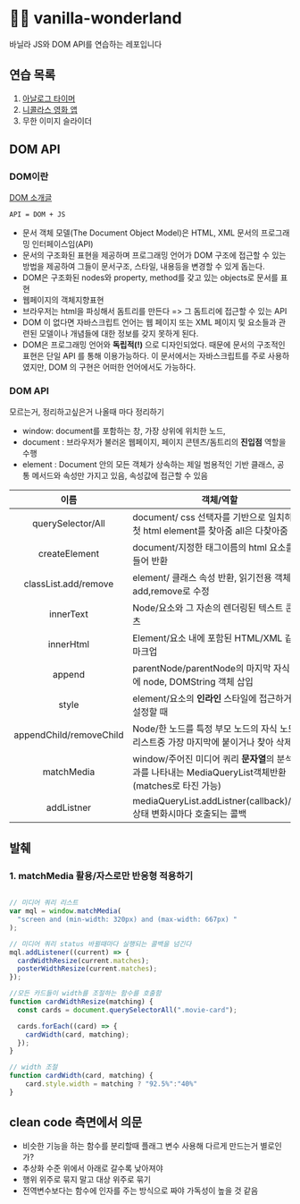 # 👩‍🎤 vanilla-wonderland

바닐라 JS와 DOM API를 연습하는 레포입니다

## 연습 목록

1. [아날로그 타이머](https://github.com/max-kim-tutorial/vanilla-wonderland/tree/master/001_timer) 
2. [니콜라스 영화 앱](https://github.com/max-kim-tutorial/vanilla-wonderland/tree/master/002_movieApp) 
3. 무한 이미지 슬라이더

## DOM API

### DOM이란
[DOM 소개글](https://developer.mozilla.org/ko/docs/Web/API/Document_Object_Model/%EC%86%8C%EA%B0%9C)
```bash
API = DOM + JS
```
- 문서 객체 모델(The Document Object Model)은 HTML, XML 문서의 프로그래밍 인터페이스임(API)
- 문서의 구조화된 표현을 제공하며 프로그래밍 언어가 DOM 구조에 접근할 수 있는 방법을 제공하여 그들이 문서구조, 스타일, 내용등을 변경할 수 있게 돕는다.
- DOM은 구조화된 nodes와 property, method를 갖고 있는 objects로 문서를 표현
- 웹페이지의 객체지향표현
- 브라우저는 html을 파싱해서 돔트리를 만든다 => 그 돔트리에 접근할 수 있는 API
- DOM 이 없다면 자바스크립트 언어는 웹 페이지 또는 XML 페이지 및 요소들과 관련된 모델이나 개념들에 대한 정보를 갖지 못하게 된다. 
- DOM은 프로그래밍 언어와 **독립적(!)** 으로 디자인되었다. 때문에 문서의 구조적인 표현은 단일 API 를 통해 이용가능하다.  이 문서에서는 자바스크립트를 주로 사용하였지만, DOM 의 구현은 어떠한 언어에서도 가능하다. 


### DOM API

모르는거, 정리하고싶은거 나올때 마다 정리하기

- window: document를 포함하는 창, 가장 상위에 위치한 노드, 
- document : 브라우저가 불러온 웹페이지, 페이지 콘텐츠/돔트리의 **진입점** 역할을 수행
- element : Document 안의 모든 객체가 상속하는 제일 범용적인 기반 클래스, 공통 메서드와 속성만 가지고 있음, 속성값에 접근할 수 있음

|          이름           | 객체/역할                                                                                               |
|:-----------------------:|---------------------------------------------------------------------------------------------------------|
|    querySelector/All    | document/ css 선택자를 기반으로 일치하는 첫 html element를 찾아줌 all은 다찾아줌                        |
|      createElement      | document/지정한 태그이름의 html 요소를 만들어 반환                                                      |
|  classList.add/remove   | element/ 클래스 속성 반환, 읽기전용 객체, add,remove로 수정                                             |
|        innerText        | Node/요소와 그 자손의 렌더링된 텍스트 콘텐츠                                                            |
|        innerHtml        | Element/요소 내에 포함된 HTML/XML 같은 마크업                                                           |
|         append          | parentNode/parentNode의 마지막 자식 뒤에 node, DOMString 객체 삽입                                      |
|          style          | element/요소의 **인라인** 스타일에 접근하거나 설정할 때                                                 |
| appendChild/removeChild | Node/한 노드를 특정 부모 노드의 자식 노드 리스트중 가장 마지막에 붙이거나 찾아 삭제                     |
|       matchMedia        | window/주어진 미디어 쿼리 **문자열**의 분석 결과를 나타내는 MediaQueryList객체반환(matches로 타진 가능) |
|       addListner        | mediaQueryList.addListner(callback)/mql상태 변화시마다 호출되는 콜백                                    |


## 발췌

### 1. matchMedia 활용/자스로만 반응형 적용하기

```js

// 미디어 쿼리 리스트
var mql = window.matchMedia(
  "screen and (min-width: 320px) and (max-width: 667px) "
);

// 미디어 쿼리 status 바뀔때마다 실행되는 콜백을 넘긴다
mql.addListener((current) => {
  cardWidthResize(current.matches);
  posterWidthResize(current.matches);
});

//모든 카드들이 width를 조절하는 함수를 호출함
function cardWidthResize(matching) {
  const cards = document.querySelectorAll(".movie-card");

  cards.forEach((card) => {
    cardWidth(card, matching);
  });
}

// width 조절
function cardWidth(card, matching) {
    card.style.width = matching ? "92.5%":"40%"
}
```

## clean code 측면에서 의문

- 비슷한 기능을 하는 함수를 분리할때 플래그 변수 사용해 다르게 만드는거 별로인가?
- 추상화 수준 위에서 아래로 갈수록 낮아져야
- 행위 위주로 묶지 말고 대상 위주로 묶기
- 전역변수보다는 함수에 인자를 주는 방식으로 짜야 가독성이 높을 것 같음